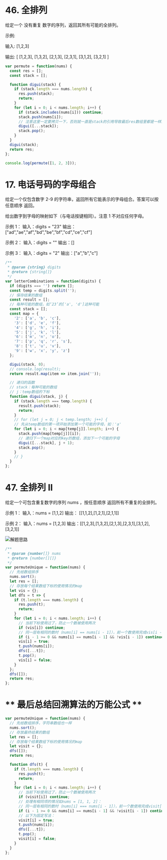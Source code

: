 # 46. 全排列

给定一个 没有重复 数字的序列，返回其所有可能的全排列。

示例:

输入: [1,2,3]

输出:
[
[1,2,3],
[1,3,2],
[2,1,3],
[2,3,1],
[3,1,2],
[3,2,1]
]

```js
var permute = function(nums) {
  const res = [];
  const stack = [];

  function digui(stack) {
    if (stack.length === nums.length) {
      res.push(stack);
      return;
    }
    for (let i = 0; i < nums.length; i++) {
      if (stack.includes(nums[i])) continue;
      stack.push(nums[i]);
      // 注意这里一定要拷贝一下，否则就一直是stack的引用导致最后res数组里都是一样的子项
      digui([...stack]);
      stack.pop();
    }
  }
  digui(stack);
  return res;
};

console.log(permute([1, 2, 3]));
```

# 17. 电话号码的字母组合

给定一个仅包含数字 2-9 的字符串，返回所有它能表示的字母组合。答案可以按 任意顺序 返回。

给出数字到字母的映射如下（与电话按键相同）。注意 1 不对应任何字母。

示例 1：
输入：digits = "23"
输出：["ad","ae","af","bd","be","bf","cd","ce","cf"]

示例 2：
输入：digits = ""
输出：[]

示例 3：
输入：digits = "2"
输出：["a","b","c"]

```js
/**
 * @param {string} digits
 * @return {string[]}
 */
var letterCombinations = function(digits) {
  if (digits === '') return [];
  const temp = digits.split('');
  // 保存结果的数组
  const result = [];
  // 每种可能的数组，如‘23’的['a', 'd']这种可能
  const stack = [];
  const map = {
    '2': ['a', 'b', 'c'],
    '3': ['d', 'e', 'f'],
    '4': ['g', 'h', 'i'],
    '5': ['j', 'k', 'l'],
    '6': ['m', 'n', 'o'],
    '7': ['p', 'q', 'r', 's'],
    '8': ['t', 'u', 'v'],
    '9': ['w', 'x', 'y', 'z']
  };

  digui(stack, 0);
  // console.log(result);
  return result.map(item => item.join(''));

  // 递归的函数
  // stack：每种可能的数组
  // j：temp数组的下标
  function digui(stack, j) {
    if (stack.length === temp.length) {
      result.push(stack);
      return;
    }
    // for (let j = 0; j < temp.length; j++) {
    // 先从temp数组的第一项开始添加第一个可能的字母，如：'a'
    for (let i = 0; i < map[temp[j]].length; i++) {
      stack.push(map[temp[j]][i]);
      // 递归下一个map对应的key的数组，添加下一个可能的字母
      digui([...stack], j + 1);
      stack.pop();
    }
    // }
  }
};
```

# 47. 全排列 II

给定一个可包含重复数字的序列 nums ，按任意顺序 返回所有不重复的全排列。

示例 1：
输入：nums = [1,1,2]
输出：
[[1,1,2],[1,2,1],[2,1,1]]

示例 2：
输入：nums = [1,2,3]
输出：[[1,2,3],[1,3,2],[2,1,3],[2,3,1],[3,1,2],[3,2,1]]

![](https://p3-juejin.byteimg.com/tos-cn-i-k3u1fbpfcp/ef6ca8a013504d59a995b6b3b33cf132~tplv-k3u1fbpfcp-zoom-1.image '解题思路')

```js
/**
 * @param {number[]} nums
 * @return {number[][]}
 */
var permuteUnique = function(nums) {
  // 先给数组排序
  nums.sort();
  let res = [];
  // 存放每个结果数组下标的使用情况的map
  let vis = {};
  let dfs = t => {
    if (t.length === nums.length) {
      res.push(t);
      return;
    }
    for (let i = 0; i < nums.length; i++) {
      // 当前下标使用过了，防止一个数被使用两次
      if (vis[i]) continue;
      // 同一层有相同的数时（nums[i] == nums[i - 1]），前一个数使用完成vis[i - 1] === false，且i - 1存在
      if (i - 1 >= 0 && nums[i] == nums[i - 1] && !vis[i - 1]) continue;
      vis[i] = true;
      t.push(nums[i]);
      dfs([...t]);
      t.pop();
      vis[i] = false;
    }
  };
  dfs([]);
  return res;
};
```

# ** 最后总结回溯算法的万能公式 **

```js
var permuteUnique = function(nums) {
  // 先给数组排序，字符串数组也一样
  nums.sort();
  // 存放最终结果的数组
  let res = [];
  // 存放每个结果数组下标的使用情况的map
  let visit = {};
  dfs([]);
  return res;

  function dfs(t) {
    if (t.length === nums.length) {
      res.push(t);
      return;
    }
    for (let i = 0; i < nums.length; i++) {
      // 当前下标使用过了，防止一个数被使用两次
      if (visit[i]) continue;
      // 处理有相同项的情况如nums = [1, 1, 2]：
      // 同一层有相同的数时（nums[i] === nums[i - 1]），前一个数使用完成visit[i - 1] === false，且i - 1存在
      if (i - 1 >= 0 && nums[i] == nums[i - 1] && !visit[i - 1]) continue;
      // 以下为固定写法：
      visit[i] = true;
      t.push(nums[i]);
      dfs([...t]);
      t.pop();
      visit[i] = false;
    }
  }
};
```
